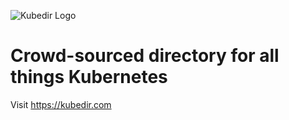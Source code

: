 ![Kubedir Logo](https://kubedir.com/logo.png)

# Crowd-sourced directory for all things Kubernetes

Visit https://kubedir.com

